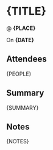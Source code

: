 # {TITLE}

@ **{PLACE}**

On **{DATE}**

## Attendees

{PEOPLE}

## Summary

{SUMMARY}

## Notes

{NOTES}